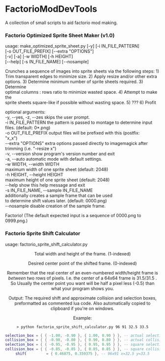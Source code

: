 # FactorioModDevTools
A collection of small scripts to aid factorio mod making.  


### Factorio Optimized Sprite Sheet Maker (v1.0)  

usage: make_optimized_sprite_sheet.py [-y] [-i IN_FILE_PATTERN]  
                                      [-o OUT_FILE_PREFIX] [--extra "OPTIONS"]  
                                      [-v] [-a] [-w WIDTH] [-h HEIGHT]  
                                      [--help] [-s IN_FILE_NAME] [--nosample]  

Crunches a sequence of images into sprite sheets via the following steps: 1)  
Trim transparent edges to minimize size. 2) Apply resize and/or other extra  
options. 3) Determine minimum number of sprite sheets required. 3) Determine  
optimal columns : rows ratio to minimize wasted space. 4) Attempt to make the  
sprite sheets square-like if possible without wasting space. 5) ??? 6) Profit  

optional arguments:  
  -y, --yes, -z, --zes  skips the user prompt.  
  -i IN_FILE_PATTERN    the pattern is passed to montage to determine input  
                        files. (default: 0*.png)  
  -o OUT_FILE_PREFIX    output files will be prefixed with this (postfix:  
                        "<x-resolution>x<y-resolution>_<columns>x<rows>")  
  --extra "OPTIONS"     extra options passed directly to imagemagick after  
                        trimming (i.e. "-resize <X>x<Y>")  
  -v, --version         show program's version number and exit  
  -a, --auto            automatic mode with default settings.  
  -w WIDTH, --width WIDTH  
                        maximum width of one sprite sheet (default: 2048)  
  -h HEIGHT, --height HEIGHT  
                        maximum height of one sprite sheet (default: 2048)  
  --help                show this help message and exit  
  -s IN_FILE_NAME, --sample IN_FILE_NAME  
                        additionally creates a sample frame that can be used  
                        to determine shift values later. (default: 0000.png)  
  --nosample            disable creation of the sample frame.  
  
Factorio! (The default expected input is a sequence of 0000.png to 0999.png.)  


### Factorio Sprite Shift Calculator

usage: factorio_sprite_shift_calculator.py <width> <height> <center x> <center y>

<width>    <height>   Total width and height of the frame. (1-indexed)
<center x> <center y> Desired center point of the shifted frame. (0-indexed)

Remember that the real center of an even-numbered width/height frame is _between_
two rows of pixels. I.e. the center of a 64x64 frame is 31.5/31.5 . So Usually the
center point you want will be half a pixel less (-0.5) than what your program shows
you.

Output: The required shift and approximate collision and selection boxes, preformatted
as commented lua code. Also automatically copied to clipboard if you're on windows.

Example:
```batch
> python factorio_sprite_shift_calculator.py 96 91 32.5 33.5
```
```lua
selection_box = { { -1.00, -0.90 }, { 1.00, 0.90 } }, -- actual selection box
collision_box = { { -0.90, -0.80 }, { 0.90, 0.80 } }, -- actual collision box
selection_box = { { -0.95, -0.95 }, { 0.95, 0.95 } }, -- square selection box
collision_box = { { -0.85, -0.85 }, { 0.85, 0.85 } }, -- square collision box
shift         = { 0.46875, 0.359375 }, -- 96x91 x=32.5 y=33.5
```